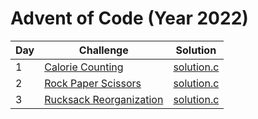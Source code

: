 # Advent of Code (Year 2022)
| Day | Challenge                                                              | Solution                                                                                                    |
| --- | ---------------------------------------------------------------------- | ----------------------------------------------------------------------------------------------------------- |
| 1   | [Calorie Counting](https://adventofcode.com/2022/day/1)                     | [solution.c](https://github.com/Jdwalli/coding-challenges/blob/main/advent_of_code/2022/day_1/solution.c) |
| 2   | [Rock Paper Scissors](https://adventofcode.com/2022/day/2)                     | [solution.c](https://github.com/Jdwalli/coding-challenges/blob/main/advent_of_code/2022/day_2/solution.c) |
| 3   | [Rucksack Reorganization](https://adventofcode.com/2022/day/3)                     | [solution.c](https://github.com/Jdwalli/coding-challenges/blob/main/advent_of_code/2022/day_3/solution.c) |
